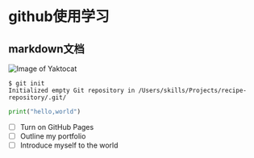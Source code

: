 # github使用学习
## markdown文档
![Image of Yaktocat](https://octodex.github.com/images/yaktocat.png)

```
$ git init
Initialized empty Git repository in /Users/skills/Projects/recipe-repository/.git/
```

```python
print("hello,world")
```
- [ ] Turn on GitHub Pages
- [ ] Outline my portfolio
- [ ] Introduce myself to the world
